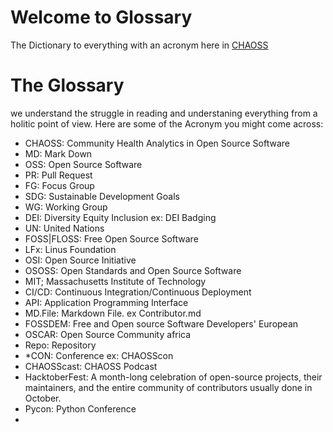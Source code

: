 # Welcome to Glossary 
The Dictionary to everything with an acronym here in [CHAOSS](https://chaoss.community/) 

# The Glossary
we understand the struggle in reading and understaning everything from a holitic point of view. Here are some of the Acronym you might come across: 

- CHAOSS: Community Health Analytics in Open Source Software
- MD: Mark Down 
- OSS: Open Source Software 
- PR: Pull Request 
- FG: Focus Group 
- SDG: Sustainable Development Goals 
- WG: Working Group 
- DEI: Diversity Equity Inclusion ex: DEI Badging
- UN: United Nations 
- FOSS|FLOSS: Free Open Source Software 
- LFx: Linus Foundation
- OSI: Open Source Initiative 
- OSOSS: Open Standards and Open Source Software
- MIT; Massachusetts Institute of Technology
- CI/CD: Continuous Integration/Continuous Deployment
- API: Application Programming Interface
- MD.File: Markdown File. ex Contributor.md
- FOSSDEM: Free and Open source Software Developers' European
- OSCAR: Open Source Community africa
- Repo: Repository
- *CON: Conference ex: CHAOSScon
- CHAOSScast: CHAOSS Podcast 
- HacktoberFest: A month-long celebration of open-source projects, their maintainers, and the entire community of contributors usually done in October. 
- Pycon: Python Conference 
- 
 

